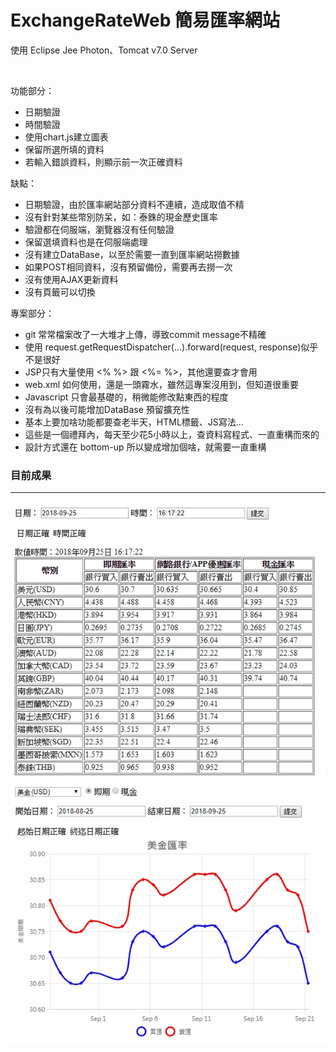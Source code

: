 # ExchangeRateWeb 簡易匯率網站

使用 Eclipse Jee Photon、Tomcat v7.0 Server

<br>

功能部分：
* 日期驗證 
* 時間驗證
* 使用chart.js建立圖表
* 保留所選所填的資料
* 若輸入錯誤資料，則顯示前一次正確資料

缺點：
* 日期驗證，由於匯率網站部分資料不連續，造成取值不精
* 沒有針對某些幣別防呆，如：泰銖的現金歷史匯率
* 驗證都在伺服端，瀏覽器沒有任何驗證
* 保留選填資料也是在伺服端處理
* 沒有建立DataBase，以至於需要一直到匯率網站撈數據
* 如果POST相同資料，沒有預留備份，需要再去撈一次
* 沒有使用AJAX更新資料
* 沒有頁籤可以切換

專案部分：
* git 常常檔案改了一大堆才上傳，導致commit message不精確
* 使用 request.getRequestDispatcher(...).forward(request, response)似乎不是很好
* JSP只有大量使用 <% %> 跟 <%= %>，其他還要查才會用
* web.xml 如何使用，還是一頭霧水，雖然這專案沒用到，但知道很重要
* Javascript 只會最基礎的，稍微能修改點東西的程度
* 沒有為以後可能增加DataBase 預留擴充性
* 基本上要加啥功能都要查老半天，HTML標籤、JS寫法...
* 這些是一個禮拜內，每天至少花5小時以上，查資料寫程式、一直重構而來的
* 設計方式還在 bottom-up 所以變成增加個啥，就需要一直重構

### 目前成果
---

![](https://github.com/Zivxary/ExchangeRateWeb/blob/master/%E9%A0%90%E8%A6%BD.jpg)
